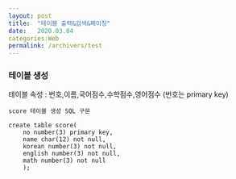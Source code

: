```yaml
---
layout: post
title:  "테이블 출력&검색&페이징"
date:   2020.03.04
categories:Web
permalink: /archivers/test
---
```


### 테이블 생성
테이블 속성 : 번호,이름,국어점수,수학점수,영어점수 (번호는 primary key)  
  
`score 테이블 생성 SQL 구문`
~~~
create table score(
    no number(3) primary key,
    name char(12) not null,
    korean number(3) not null,
    english number(3) not null,
    math number(3) not null 
    );
~~~
